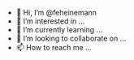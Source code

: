 - 👋 Hi, I’m @feheinemann
- 👀 I’m interested in ...
- 🌱 I’m currently learning ...
- 💞️ I’m looking to collaborate on ...
- 📫 How to reach me ...

<!---
feheinemann/feheinemann is a ✨ special ✨ repository because its `README.md` (this file) appears on your GitHub profile.
You can click the Preview link to take a look at your changes.
--->
